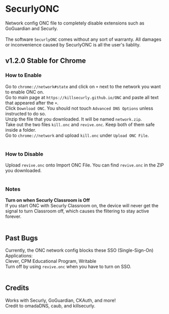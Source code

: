# SecurlyONC
Network config ONC file to completely disable extensions such as GoGuardian and Securly.<br/>
<br/>
The software `SecurlyONC` comes without any sort of warranty. All damages or inconvenience caused by SecurlyONC is all the user's liablity.<br/>
## __v1.2.0 Stable for Chrome__<br/>
### How to Enable<br/>
Go to `chrome://network#state` and click on `+` next to the network you want to enable ONC on.<br/>
Go to main page at `https://killsecurly.github.io/ONC` and paste all text that appeared after the `+`.<br/>
Click `Download ONC`. You should not touch `Advanced DNS Options` unless instructed to do so.<br/>
Unzip the file that you downloaded. It will be named `network.zip`.<br/>
Take out the two files `kill.onc` and `revive.onc`. Keep both of them safe inside a folder.<br/>
Go to `chrome://network` and upload `kill.onc` under `Upload ONC File`.<br/>
<br/>
### How to Disable<br/>
Upload `revive.onc` onto Import ONC File. You can find `revive.onc` in the ZIP you downloaded.<br/>
<br/>
### Notes<br/>
__Turn on when Securly Classroom is Off__<br/>
If you start ONC with Securly Classroom on, the device will never get the signal to turn Classroom off, which causes the flitering to stay active forever.<br/>
<br/>

## Past Bugs<br/>
Currently, the ONC network config blocks these SSO (Single-Sign-On) Applications:<br/>
Clever, CPM Educational Program, Writable<br/>
Turn off by using `revive.onc` when you have to turn on SSO.<br/>
<br/>

## Credits<br/>
Works with Securly, GoGuardian, CKAuth, and more!<br/>
Credit to omadaDNS, caub, and killsecurly.<br/>
